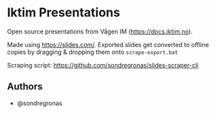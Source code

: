 # Iktim Presentations
Open source presentations from Vågen IM (https://docs.iktim.no).

Made using https://slides.com/. Exported slides get converted to offline copies by dragging & dropping them onto `scrape-export.bat`

Scraping script: https://github.com/sondregronas/slides-scraper-cli

## Authors
- @sondregronas